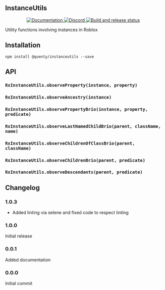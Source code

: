 ## InstanceUtils
<div align="center">
  <a href="http://quenty.github.io/api/">
    <img src="https://img.shields.io/badge/docs-website-green.svg" alt="Documentation" />
  </a>
  <a href="https://discord.gg/mhtGUS8">
    <img src="https://img.shields.io/badge/discord-nevermore-blue.svg" alt="Discord" />
  </a>
  <a href="https://github.com/Quenty/NevermoreEngine/actions">
    <img src="https://github.com/Quenty/NevermoreEngine/actions/workflows/build.yml/badge.svg" alt="Build and release status" />
  </a>
</div>

Utility functions involving instances in Roblox

## Installation
```
npm install @quenty/instanceutils --save
```

## API

### `RxInstanceUtils.observeProperty(instance, property)`

### `RxInstanceUtils.observeAncestry(instance)`

### `RxInstanceUtils.observePropertyBrio(instance, property, predicate)`

### `RxInstanceUtils.observeLastNamedChildBrio(parent, className, name)`

### `RxInstanceUtils.observeChildrenOfClassBrio(parent, className)`

### `RxInstanceUtils.observeChildrenBrio(parent, predicate)`

### `RxInstanceUtils.observeDescendants(parent, predicate)`


## Changelog

### 1.0.3
- Added linting via selene and fixed code to respect linting

### 1.0.0
Initial release

### 0.0.1
Added documentation

### 0.0.0
Initial commit